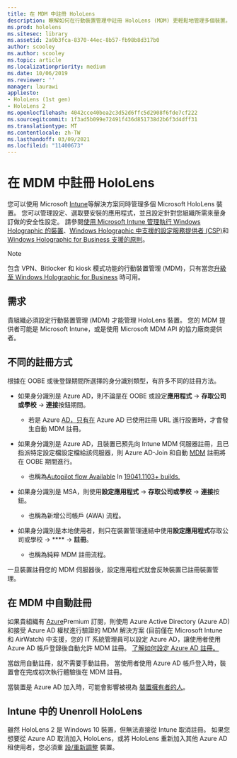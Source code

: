 ```yaml
---
title: 在 MDM 中註冊 HoloLens
description: 瞭解如何在行動裝置管理中註冊 HoloLens (MDM) 更輕鬆地管理多個裝置。
ms.prod: hololens
ms.sitesec: library
ms.assetid: 2a9b3fca-8370-44ec-8b57-fb98b8d317b0
author: scooley
ms.author: scooley
ms.topic: article
ms.localizationpriority: medium
ms.date: 10/06/2019
ms.reviewer: ''
manager: laurawi
appliesto:
- HoloLens (1st gen)
- HoloLens 2
ms.openlocfilehash: 4042cce40bea2c3d52d6ffc5d2908f6fde7cf222
ms.sourcegitcommit: 1f3ad5b099e72491f436d851738d2b6f3d4dff31
ms.translationtype: MT
ms.contentlocale: zh-TW
ms.lasthandoff: 03/09/2021
ms.locfileid: "11400673"
---
```

# <a name="enroll-hololens-in-mdm"></a>在 MDM 中註冊 HoloLens

您可以使用 Microsoft [Intune](https://docs.microsoft.com/intune/windows-holographic-for-business)等解決方案同時管理多個 Microsoft HoloLens 裝置。 您可以管理設定、選取要安裝的應用程式，並且設定針對您組織所需來量身訂做的安全性設定。 請參閱[使用 Microsoft Intune 管理執行 Windows Holographic 的裝置](https://docs.microsoft.com/intune/windows-holographic-for-business)、[Windows Holographic 中支援的設定服務提供者 (CSP)](https://msdn.microsoft.com/windows/hardware/commercialize/customize/mdm/configuration-service-provider-reference#hololens)和 [Windows Holographic for Business 支援的原則](https://msdn.microsoft.com/windows/hardware/commercialize/customize/mdm/policy-configuration-service-provider#hololenspolicies)。

> [!NOTE]
> 包含 VPN、Bitlocker 和 kiosk 模式功能的行動裝置管理 (MDM)，只有當您[升級至 Windows Holographic for Business](hololens1-upgrade-enterprise.md) 時可用。

## <a name="requirements"></a>需求

 貴組織必須設定行動裝置管理 (MDM) 才能管理 HoloLens 裝置。 您的 MDM 提供者可能是 Microsoft Intune，或是使用 Microsoft MDM API 的協力廠商提供者。
 
## <a name="different-ways-to-enroll"></a>不同的註冊方式

根據在 OOBE 或後登錄期間所選擇的身分識別類型，有許多不同的註冊方法。 [](hololens-identity.md)

- 如果身分識別是 Azure AD，則不論是在 OOBE 或設定**應用程式**  ->  **存取公司或學校**  ->  **連接**按鈕期間。
    - 若是 Azure [AD，只有在](hololens-enroll-mdm.md#auto-enrollment-in-mdm) Azure AD 已使用註冊 URL 進行設置時，才會發生自動 MDM 註冊。 
     
- 如果身分識別是 Azure AD，且裝置已預先向 Intune MDM 伺服器註冊，且已指派特定設定檔設定檔給該伺服器，則 Azure AD-Join 和自動 [MDM](hololens-enroll-mdm.md#auto-enrollment-in-mdm) 註冊將在 OOBE 期間進行。
    - 也稱為[Autopilot flow Available](hololens2-autopilot.md) In [19041.1103+ builds.](hololens-release-notes.md#windows-holographic-version-2004)
    

- 如果身分識別是 MSA，則使用**設定應用程式**  ->  **存取公司或學校**  ->  **連接**按鈕。
    - 也稱為新增公司帳戶 (AWA) 流程。
- 如果身分識別是本地使用者，則只在裝置管理連結中使用**設定應用程式**存取公司或學校  ->  ****  ->  **註冊**。
    - 也稱為純粹 MDM 註冊流程。

一旦裝置註冊您的 MDM 伺服器後，設定應用程式就會反映裝置已註冊裝置管理。

## <a name="auto-enrollment-in-mdm"></a>在 MDM 中自動註冊

如果貴組織有 [Azure](https://azure.microsoft.com/overview/)Premium 訂閱，則使用 Azure Active Directory (Azure AD) 和接受 Azure AD 權杖進行驗證的 MDM 解決方案 (目前僅在 Microsoft Intune 和 AirWatch) 中支援，您的 IT 系統管理員可以設定 Azure AD，讓使用者使用 Azure AD 帳戶登錄後自動允許 MDM 註冊。 [了解如何設定 Azure AD 註冊。](https://docs.microsoft.com/mem/intune/enrollment/windows-enroll#enable-windows-10-automatic-enrollment)

當啟用自動註冊，就不需要手動註冊。 當使用者使用 Azure AD 帳戶登入時，裝置會在完成初次執行體驗後在 MDM 註冊。

當裝置是 Azure AD 加入時，可能會影響被視為 [裝置擁有者的人](security-adminless-os.md#device-owner)。

## <a name="unenroll-hololens-from-intune"></a>Intune 中的 Unenroll HoloLens

雖然 HoloLens 2 是 Windows 10 裝置，但無法直接從 Intune 取消註冊。 如果您想要從 Azure AD 取消加入 HoloLens，或將 HoloLens 重新加入其他 Azure AD 租使用者，您必須重 [設/重新調整](https://docs.microsoft.com/hololens/hololens-recovery#reset-the-device) 裝置。